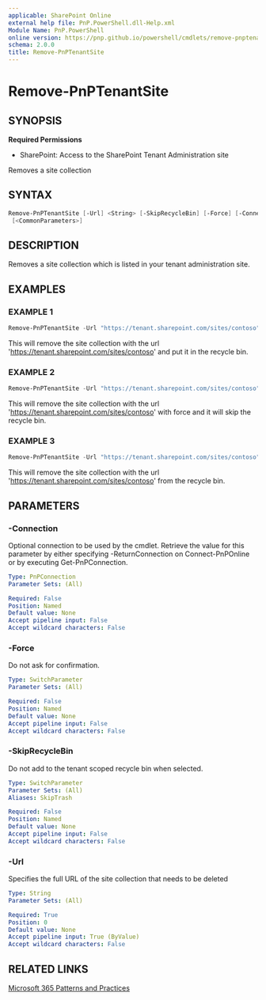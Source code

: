 ```yaml
---
applicable: SharePoint Online
external help file: PnP.PowerShell.dll-Help.xml
Module Name: PnP.PowerShell
online version: https://pnp.github.io/powershell/cmdlets/remove-pnptenantsite
schema: 2.0.0
title: Remove-PnPTenantSite
---
```


# Remove-PnPTenantSite

## SYNOPSIS

**Required Permissions**

* SharePoint: Access to the SharePoint Tenant Administration site

Removes a site collection

## SYNTAX

```powershell
Remove-PnPTenantSite [-Url] <String> [-SkipRecycleBin] [-Force] [-Connection <PnPConnection>]
 [<CommonParameters>]
```

## DESCRIPTION
Removes a site collection which is listed in your tenant administration site.

## EXAMPLES

### EXAMPLE 1
```powershell
Remove-PnPTenantSite -Url "https://tenant.sharepoint.com/sites/contoso"
```

This will remove the site collection with the url 'https://tenant.sharepoint.com/sites/contoso'  and put it in the recycle bin.

### EXAMPLE 2
```powershell
Remove-PnPTenantSite -Url "https://tenant.sharepoint.com/sites/contoso" -Force -SkipRecycleBin
```

This will remove the site collection with the url 'https://tenant.sharepoint.com/sites/contoso' with force and it will skip the recycle bin.

### EXAMPLE 3
```powershell
Remove-PnPTenantSite -Url "https://tenant.sharepoint.com/sites/contoso" -FromRecycleBin
```

This will remove the site collection with the url 'https://tenant.sharepoint.com/sites/contoso' from the recycle bin.

## PARAMETERS

### -Connection
Optional connection to be used by the cmdlet. Retrieve the value for this parameter by either specifying -ReturnConnection on Connect-PnPOnline or by executing Get-PnPConnection.

```yaml
Type: PnPConnection
Parameter Sets: (All)

Required: False
Position: Named
Default value: None
Accept pipeline input: False
Accept wildcard characters: False
```

### -Force
Do not ask for confirmation.

```yaml
Type: SwitchParameter
Parameter Sets: (All)

Required: False
Position: Named
Default value: None
Accept pipeline input: False
Accept wildcard characters: False
```

### -SkipRecycleBin
Do not add to the tenant scoped recycle bin when selected.

```yaml
Type: SwitchParameter
Parameter Sets: (All)
Aliases: SkipTrash

Required: False
Position: Named
Default value: None
Accept pipeline input: False
Accept wildcard characters: False
```

### -Url
Specifies the full URL of the site collection that needs to be deleted

```yaml
Type: String
Parameter Sets: (All)

Required: True
Position: 0
Default value: None
Accept pipeline input: True (ByValue)
Accept wildcard characters: False
```

## RELATED LINKS

[Microsoft 365 Patterns and Practices](https://aka.ms/m365pnp)